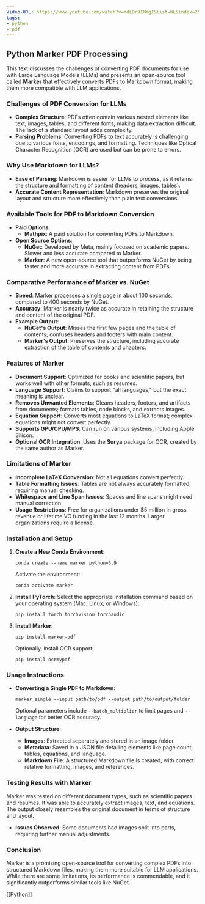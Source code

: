 ```yaml
---
Video-URL: https://www.youtube.com/watch?v=mdLBr9IMmgI&list=WL&index=2&t=301s
tags:
- python
- pdf
---
```


## **Python Marker PDF Processing**

This text discusses the challenges of converting PDF documents for use with Large Language Models (LLMs) and presents an open-source tool called **Marker** that effectively converts PDFs to Markdown format, making them more compatible with LLM applications.

### **Challenges of PDF Conversion for LLMs**

- **Complex Structure**: PDFs often contain various nested elements like text, images, tables, and different fonts, making data extraction difficult. The lack of a standard layout adds complexity.
- **Parsing Problems**: Converting PDFs to text accurately is challenging due to various fonts, encodings, and formatting. Techniques like Optical Character Recognition (OCR) are used but can be prone to errors.

### **Why Use Markdown for LLMs?**

- **Ease of Parsing**: Markdown is easier for LLMs to process, as it retains the structure and formatting of content (headers, images, tables).
- **Accurate Content Representation**: Markdown preserves the original layout and structure more effectively than plain text conversions.

### **Available Tools for PDF to Markdown Conversion**

- **Paid Options**:
    - **Mathpix**: A paid solution for converting PDFs to Markdown.
- **Open Source Options**:
    - **NuGet**: Developed by Meta, mainly focused on academic papers. Slower and less accurate compared to Marker.
    - **Marker**: A new open-source tool that outperforms NuGet by being faster and more accurate in extracting content from PDFs.

### **Comparative Performance of Marker vs. NuGet**

- **Speed**: Marker processes a single page in about 100 seconds, compared to 400 seconds by NuGet.
- **Accuracy**: Marker is nearly twice as accurate in retaining the structure and content of the original PDF.
- **Example Output**:
    - **NuGet's Output**: Misses the first few pages and the table of contents; confuses headers and footers with main content.
    - **Marker's Output**: Preserves the structure, including accurate extraction of the table of contents and chapters.

### **Features of Marker**

- **Document Support**: Optimized for books and scientific papers, but works well with other formats, such as resumes.
- **Language Support**: Claims to support "all languages," but the exact meaning is unclear.
- **Removes Unwanted Elements**: Cleans headers, footers, and artifacts from documents; formats tables, code blocks, and extracts images.
- **Equation Support**: Converts most equations to LaTeX format; complex equations might not convert perfectly.
- **Supports GPU/CPU/MPS**: Can run on various systems, including Apple Silicon.
- **Optional OCR Integration**: Uses the **Surya** package for OCR, created by the same author as Marker.

### **Limitations of Marker**

- **Incomplete LaTeX Conversion**: Not all equations convert perfectly.
- **Table Formatting Issues**: Tables are not always accurately formatted, requiring manual checking.
- **Whitespace and Line Span Issues**: Spaces and line spans might need manual correction.
- **Usage Restrictions**: Free for organizations under $5 million in gross revenue or lifetime VC funding in the last 12 months. Larger organizations require a license.

### **Installation and Setup**

1. **Create a New Conda Environment**:

    ```conda
    conda create --name marker python=3.9
    ```

    Activate the environment:

    ```conda
    conda activate marker
    ```

2. **Install PyTorch**: Select the appropriate installation command based on your operating system (Mac, Linux, or Windows).

    ```
    pip install torch torchvision torchaudio
    ```

3. **Install Marker**:

    ```
    pip install marker-pdf
    ```

    Optionally, install OCR support:

    ```
    pip install ocrmypdf
    ```

### **Usage Instructions**

- **Converting a Single PDF to Markdown**:

    ```
    marker_single --input path/to/pdf --output path/to/output/folder
    ```

    Optional parameters include `--batch_multiplier` to limit pages and `--language` for better OCR accuracy.

- **Output Structure**:
    - **Images**: Extracted separately and stored in an image folder.
    - **Metadata**: Saved in a JSON file detailing elements like page count, tables, equations, and language.
    - **Markdown File**: A structured Markdown file is created, with correct relative formatting, images, and references.

### **Testing Results with Marker**

Marker was tested on different document types, such as scientific papers and resumes. It was able to accurately extract images, text, and equations. The output closely resembles the original document in terms of structure and layout.

- **Issues Observed**: Some documents had images split into parts, requiring further manual adjustments.

### **Conclusion**

Marker is a promising open-source tool for converting complex PDFs into structured Markdown files, making them more suitable for LLM applications. While there are some limitations, its performance is commendable, and it significantly outperforms similar tools like NuGet.

[[Python]]
